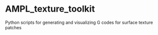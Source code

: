 # AMPL_texture_toolkit
Python scripts for generating and visualizing G codes for surface texture patches
